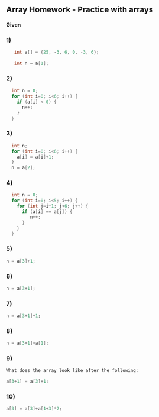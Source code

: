 ## Array Homework - Practice with arrays

#### Given

### 1)
```cpp
   int a[] = {25, -3, 6, 0, -3, 6};
   
   int n = a[1];
```

### 2)
```cpp
  int n = 0;
  for (int i=0; i<6; i++) {
    if (a[i] < 0) {
      n++;
    }
  }
```

### 3)
```cpp
  int n;
  for (int i=0; i<6; i++) {
    a[i] = a[i]+1;
  }
  n = a[2];
```

### 4)
```cpp
  int n = 0;
  for (int i=0; i<5; i++) {
    for (int j=i+1; j<6; j++) {
      if (a[i] == a[j]) {
         n++;
      }
    }
  }
````

### 5)
```cpp
n = a[3]+1;
```

### 6)
```cpp
n = a[3+1];
```

### 7)
```cpp
n = a[3+1]+1;
```

### 8)
```cpp
n = a[3+1]+a[1];
```

### 9)
```cpp
What does the array look like after the following:

a[3+1] = a[3]+1;
```

### 10)
```cpp
a[3] = a[3]+a[1+3]*2;
```



